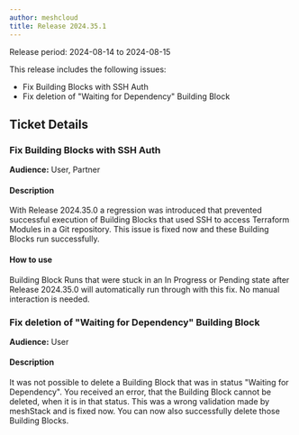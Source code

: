 ```yaml
---
author: meshcloud
title: Release 2024.35.1
---
```


Release period: 2024-08-14 to 2024-08-15

This release includes the following issues:
* Fix Building Blocks with SSH Auth
* Fix deletion of "Waiting for Dependency" Building Block
<!--truncate-->

## Ticket Details
### Fix Building Blocks with SSH Auth
**Audience:** User, Partner<br>

#### Description
With Release 2024.35.0 a regression was introduced that prevented successful execution of Building Blocks
that used SSH to access Terraform Modules in a Git repository. This issue is fixed now and these Building Blocks
run successfully.

#### How to use
Building Block Runs that were stuck in an In Progress or Pending state after Release 2024.35.0 will automatically
run through with this fix. No manual interaction is needed.

### Fix deletion of "Waiting for Dependency" Building Block
**Audience:** User<br>

#### Description
It was not possible to delete a Building Block that was in status "Waiting for Dependency". You received an error,
that the Building Block cannot be deleted, when it is in that status. This was a wrong validation made by meshStack
and is fixed now. You can now also successfully delete those Building Blocks.

